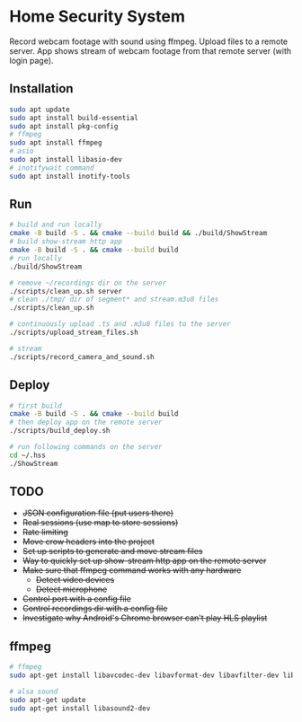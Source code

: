 # Home Security System
Record webcam footage with sound using ffmpeg.
Upload files to a remote server.
App shows stream of webcam footage from that remote server (with login page).

## Installation
```bash
sudo apt update
sudo apt install build-essential
sudo apt install pkg-config
# ffmpeg
sudo apt install ffmpeg
# asio
sudo apt install libasio-dev
# inotifywait command
sudo apt install inotify-tools
```

## Run
```bash
# build and run locally
cmake -B build -S . && cmake --build build && ./build/ShowStream
# build show-stream http app
cmake -B build -S . && cmake --build build
# run locally
./build/ShowStream

# remove ~/recordings dir on the server
./scripts/clean_up.sh server
# clean ./tmp/ dir of segment* and stream.m3u8 files
./scripts/clean_up.sh

# continuously upload .ts and .m3u8 files to the server
./scripts/upload_stream_files.sh

# stream
./scripts/record_camera_and_sound.sh
```

## Deploy
```bash
# first build
cmake -B build -S . && cmake --build build
# then deploy app on the remote server
./scripts/build_deploy.sh

# run following commands on the server
cd ~/.hss
./ShowStream
```

## TODO
- ~~JSON configuration file (put users there)~~
- ~~Real sessions (use map to store sessions)~~
- ~~Rate limiting~~
- ~~Move crow headers into the project~~
- ~~Set up scripts to generate and move stream files~~
- ~~Way to quickly set up show-stream http app on the remote server~~
- ~~Make sure that ffmpeg command works with any hardware~~
    - ~~Detect video devices~~
    - ~~Detect microphone~~
- ~~Control port with a config file~~
- ~~Control recordings dir with a config file~~
- ~~Investigate why Android's Chrome browser can't play HLS playlist~~


## ffmpeg
```bash
# ffmpeg
sudo apt-get install libavcodec-dev libavformat-dev libavfilter-dev libavdevice-dev libavutil-dev libswscale-dev libswresample-dev

# alsa sound
sudo apt-get update
sudo apt-get install libasound2-dev
```
